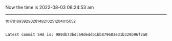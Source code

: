 Now the time is 2022-08-03 08:24:53 am

---

<small>101781893929328148210251204015652</small>

```txt

Latest commit SHA is: 989db73bdc69deddb1bb879683e31b329b96f2a0
```
